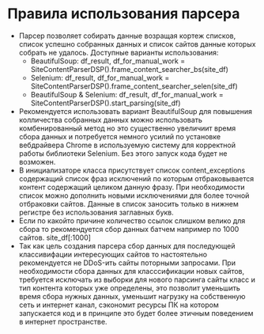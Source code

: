 # Правила использования парсера

- Парсер позволяет собирать данные возращая кортеж списков, список успешно собранных данных и список сайтов данные которых собрать не удалось. Доступные варианты использования:
    - BeautifulSoup: df_result, df_for_manual_work = SiteContentParserDSP().frame_content_searcher_bs(site_df)
    - Selenium: df_result, df_for_manual_work = SiteContentParserDSP().frame_content_searcher_selen(site_df)
    - BeautifulSoup & Selenium: df_result, df_for_manual_work = SiteContentParserDSP().start_parsing(site_df)
- Рекомендуется использовать вариант BeautifulSoup для повышения колличества собранных данных можно использовать комбенированный метод но это существенно увеличиит время сбора данных и потребуется немного усилий по установке вебдрайвера Chrome в используемую систему для корректной работы библиотеки Selenium. Без этого запуск кода будет не возможен.
- В инициализаторе класса присутствует список content_exceptions содержащий список фраз исключений по которым отбраковывается контент содержащий целиком данную фразу. При необходимости список можно дополнить новыми исключениями для более точной отбраковки сайтов. Данные в список заносить только в нижнем регистре без использования заглавных букв.
- Если по какойто причине количество ссылок слишком велико для сбора то рекомендуется сбор данных батчем например по 1000 сайтов. site_df[:1000]
- Так как цель создания парсера сбор данных для последующей классивифации интересующих сайтов то настоятельно рекомендуется не DDoS-ить сайты поторными запросами. При необходимости сбора данных для класссификации новых сайтов, требуется исключать из выборки для нового парсинга сайты класс и тип контента которых уже определены, это позволит уменьшить время сбора нужных данных, уменьшит нагрузку на собственную сеть и интернет канал, сэкономит ресурсы ПК на котором запускается код и в принципе это будет более этичным поведением в интернет пространстве.
